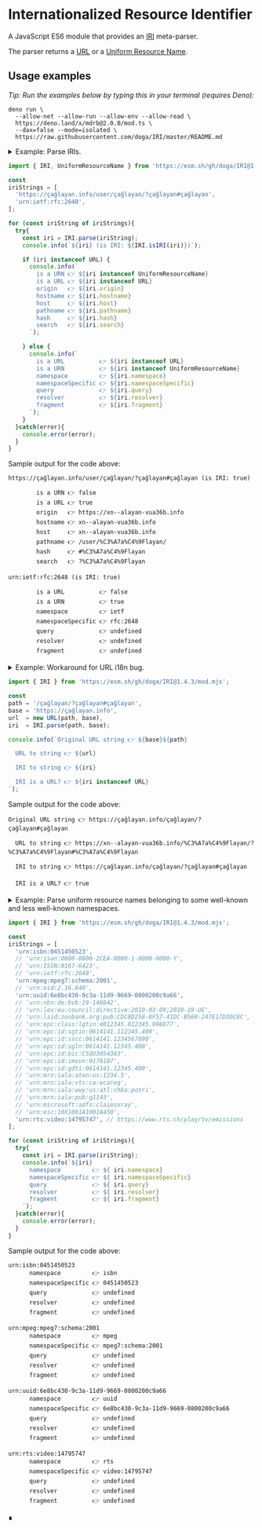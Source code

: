 # Internationalized Resource Identifier

A JavaScript ES6 module that provides an [IRI](https://en.wikipedia.org/wiki/Internationalized_Resource_Identifier)  meta-parser.

The parser returns a [URL](https://developer.mozilla.org/en-US/docs/Web/API/URL) or a [Uniform Resource Name](https://en.wikipedia.org/wiki/Uniform_Resource_Name).

## Usage examples

_Tip: Run the examples below by typing this in your terminal (requires Deno):_

```shell
deno run \
  --allow-net --allow-run --allow-env --allow-read \
  https://deno.land/x/mdrb@2.0.0/mod.ts \
  --dax=false --mode=isolated \
  https://raw.githubusercontent.com/doga/IRI/master/README.md
```

<details data-mdrb>
<summary>Example: Parse IRIs.</summary>

<pre>
description = '''
Running this example is safe, it will not read or write anything to your filesystem.
'''
</pre>
</details>

```javascript
import { IRI, UniformResourceName } from 'https://esm.sh/gh/doga/IRI@1.4.3/mod.mjs';

const
iriStrings = [
  'https://çağlayan.info/user/çağlayan/?çağlayan#çağlayan',
  'urn:ietf:rfc:2648',
];

for (const iriString of iriStrings){
  try{
    const iri = IRI.parse(iriString);
    console.info(`${iri} (is IRI: ${IRI.isIRI(iri)})`);

    if (iri instanceof URL) {
      console.info(`
        is a URN 👉 ${iri instanceof UniformResourceName}
        is a URL 👉 ${iri instanceof URL}
        origin   👉 ${iri.origin}
        hostname 👉 ${iri.hostname}
        host     👉 ${iri.host}
        pathname 👉 ${iri.pathname}
        hash     👉 ${iri.hash}
        search   👉 ${iri.search}
      `);

    } else {
      console.info(`
        is a URL          👉 ${iri instanceof URL}
        is a URN          👉 ${iri instanceof UniformResourceName}
        namespace         👉 ${iri.namespace}
        namespaceSpecific 👉 ${iri.namespaceSpecific}
        query             👉 ${iri.query}
        resolver          👉 ${iri.resolver}
        fragment          👉 ${iri.fragment}
      `);
    }
  }catch(error){
    console.error(error);
  }
}
```

Sample output for the code above:

```text
https://çağlayan.info/user/çağlayan/?çağlayan#çağlayan (is IRI: true)

        is a URN 👉 false
        is a URL 👉 true
        origin   👉 https://xn--alayan-vua36b.info
        hostname 👉 xn--alayan-vua36b.info
        host     👉 xn--alayan-vua36b.info
        pathname 👉 /user/%C3%A7a%C4%9Flayan/
        hash     👉 #%C3%A7a%C4%9Flayan
        search   👉 ?%C3%A7a%C4%9Flayan

urn:ietf:rfc:2648 (is IRI: true)

        is a URL          👉 false
        is a URN          👉 true
        namespace         👉 ietf
        namespaceSpecific 👉 rfc:2648
        query             👉 undefined
        resolver          👉 undefined
        fragment          👉 undefined
```

<details data-mdrb>
<summary>Example: Workaround for URL i18n bug.</summary>

<pre>
description = '''
Running this example is safe, it will not read or write anything to your filesystem.
'''
</pre>
</details>

```javascript
import { IRI } from 'https://esm.sh/gh/doga/IRI@1.4.3/mod.mjs';

const
path = '/çağlayan/?çağlayan#çağlayan',
base = 'https://çağlayan.info',
url  = new URL(path, base),
iri  = IRI.parse(path, base);

console.info(`Original URL string 👉 ${base}${path}

  URL to string 👉 ${url}

  IRI to string 👉 ${iri}

  IRI is a URL? 👉 ${iri instanceof URL}
`);
```

Sample output for the code above:

```text
Original URL string 👉 https://çağlayan.info/çağlayan/?çağlayan#çağlayan

  URL to string 👉 https://xn--alayan-vua36b.info/%C3%A7a%C4%9Flayan/?%C3%A7a%C4%9Flayan#%C3%A7a%C4%9Flayan

  IRI to string 👉 https://çağlayan.info/çağlayan/?çağlayan#çağlayan

  IRI is a URL? 👉 true
```

<details data-mdrb>
<summary>Example: Parse uniform resource names belonging to some well-known and less well-known namespaces.</summary>

<pre>
description = '''
Running this example is safe, it will not read or write anything to your filesystem.
'''
</pre>
</details>

```javascript
import { IRI } from 'https://esm.sh/gh/doga/IRI@1.4.3/mod.mjs';

const
iriStrings = [
  'urn:isbn:0451450523',
  // 'urn:isan:0000-0000-2CEA-0000-1-0000-0000-Y',
  // 'urn:ISSN:0167-6423',
  // 'urn:ietf:rfc:2648',
  'urn:mpeg:mpeg7:schema:2001',
  // 'urn:oid:2.16.840',
  'urn:uuid:6e8bc430-9c3a-11d9-9669-0800200c9a66',
  // 'urn:nbn:de:bvb:19-146642',
  // 'urn:lex:eu:council:directive:2010-03-09;2010-19-UE',
  // 'urn:lsid:zoobank.org:pub:CDC8D258-8F57-41DC-B560-247E17D3DC8C',
  // 'urn:epc:class:lgtin:4012345.012345.998877',
  // 'urn:epc:id:sgtin:0614141.112345.400',
  // 'urn:epc:id:sscc:0614141.1234567890',
  // 'urn:epc:id:sgln:0614141.12345.400',
  // 'urn:epc:id:bic:CSQU3054383',
  // 'urn:epc:id:imovn:9176187',
  // 'urn:epc:id:gdti:0614141.12345.400',
  // 'urn:mrn:iala:aton:us:1234.5',
  // 'urn:mrn:iala:vts:ca:ecareg',
  // 'urn:mrn:iala:wwy:us:atl:chba:potri',
  // 'urn:mrn:iala:pub:g1143',
  // 'urn:microsoft:adfs:claimsxray',
  // 'urn:eic:10X1001A1001A450',
  'urn:rts:video:14795747', // https://www.rts.ch/play/tv/emissions
];

for (const iriString of iriStrings){
  try{
    const iri = IRI.parse(iriString);
    console.info(`${iri}
      namespace         👉 ${ iri.namespace}
      namespaceSpecific 👉 ${ iri.namespaceSpecific}
      query             👉 ${ iri.query}
      resolver          👉 ${ iri.resolver}
      fragment          👉 ${ iri.fragment}
    `);
  }catch(error){
    console.error(error);
  }
}
```

Sample output for the code above:

```text
urn:isbn:0451450523
      namespace         👉 isbn
      namespaceSpecific 👉 0451450523
      query             👉 undefined
      resolver          👉 undefined
      fragment          👉 undefined

urn:mpeg:mpeg7:schema:2001
      namespace         👉 mpeg
      namespaceSpecific 👉 mpeg7:schema:2001
      query             👉 undefined
      resolver          👉 undefined
      fragment          👉 undefined

urn:uuid:6e8bc430-9c3a-11d9-9669-0800200c9a66
      namespace         👉 uuid
      namespaceSpecific 👉 6e8bc430-9c3a-11d9-9669-0800200c9a66
      query             👉 undefined
      resolver          👉 undefined
      fragment          👉 undefined

urn:rts:video:14795747
      namespace         👉 rts
      namespaceSpecific 👉 video:14795747
      query             👉 undefined
      resolver          👉 undefined
      fragment          👉 undefined
```

∎
